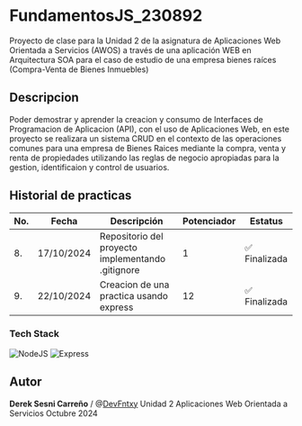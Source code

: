 # FundamentosJS_230892

Proyecto de clase para la Unidad 2 de la asignatura de Aplicaciones Web Orientada a Servicios (AWOS) a través de una aplicación WEB en Arquitectura SOA para el caso de estudio de una empresa bienes raíces (Compra-Venta de Bienes Inmuebles)


## Descripcion

Poder demostrar y aprender la creacion y consumo de Interfaces de Programacion de Aplicacion (API), con el uso de Aplicaciones Web, en este proyecto se realizara un sistema CRUD en el contexto de las operaciones comunes para una empresa de Bienes Raices mediante la compra, venta y renta de propiedades utilizando las reglas de negocio apropiadas para la gestion, identificaion y control de usuarios.
## Historial de practicas 
| No. |Fecha| Descripción                               | Potenciador|Estatus |
| --- | ----------------------------------------------- |------------| -------|------|
| 8.  | 17/10/2024|Repositorio del proyecto implementando .gitignore |1| ✅ Finalizada |
| 9.  | 22/10/2024|Creacion de una practica usando express|12| ✅ Finalizada |  

### Tech Stack
![NodeJS](https://img.shields.io/badge/Node.js-43853D?style=for-the-badge&logo=node.js&logoColor=white) ![Express](https://img.shields.io/badge/Express.js-404D59?style=for-the-badge)

## Autor
**Derek Sesni Carreño** / @[DevFntxy](https://github.com/DevFntxy) 
Unidad 2
Aplicaciones Web Orientada a Servicios 
Octubre 2024
